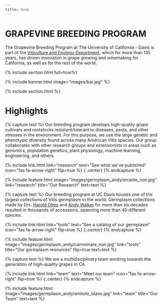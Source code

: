 ```yaml
---
title: Home
---
```


# GRAPEVINE BREEDING PROGRAM

The Grapevine Breeding Program at The University of California - Davis is part of the [Viticulture and Enology Department](https://wineserver.ucdavis.edu/#/), which for more than 135 years, has driven innovation in grape growing and winemaking for California, as well as for the rest of the world. 



{% include section.html full=true%}

{% include banner.html image="images/bar.jpg" %}

{% include section.html %}

# Highlights

{% capture text %}
Our breeding program develops high-quality grape cultivars and rootstocks resistant/tolerant to diseases, pests, and other stresses in the environment. For this purpose, we use the large genetic and phenotypic diversity found across many American *Vitis* species. Our group collaborates with other research groups and extensionists in areas such as genomics, population genetics, plant physiology, machine learning, engineering, and others. 

{%
  include link.html
  link="research"
  text="See what we've published"
  icon="fas fa-arrow-right"
  flip=true
%}
{:.center}
{% endcapture %}

{%
  include feature.html
  image="images/germplasm_andy/errante_noir.jpg"
  link="research"
  title="Our Research"
  text=text
%}

{% capture text %}
Our breeding program at UC Davis houses one of the largest collections of Vitis germplasm in the world. Germplasm collections made by Drs. [Harold Olmo](https://wineserver.ucdavis.edu/people/harold-olmo#/) and [Andy Walker](https://wineserver.ucdavis.edu/people/m-walker#/) for more than six decades resulted in thousands of accessions, spanning more than 40 different species. 

{%
  include link.html
  link="tools"
  text="See a catalog of our germplasm"
  icon="fas fa-arrow-right"
  flip=true
%}
{:.center}
{% endcapture %}

{%
  include feature.html
  image="images/germplasm_andy/camminare_noir.jpg"
  link="tools"
  title="Our germplasm resources"
  flip=true
  text=text
%}

{% capture text %}
We are a multidisciplinary team working towards the generation of high-quality grapes in CA.

{%
  include link.html
  link="team"
  text="Meet our team"
  icon="fas fa-arrow-right"
  flip=true
%}
{:.center}
{% endcapture %}

{%
  include feature.html
  image="images/germplasm_andy/ambulo_blanc.jpg"
  link="team"
  title="Our Team"
  text=text
%}